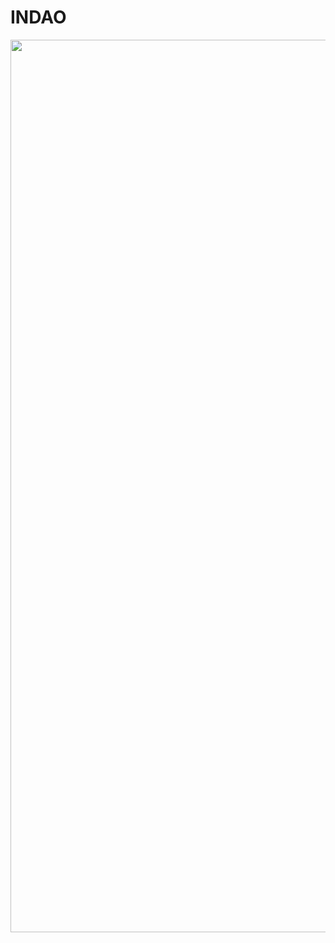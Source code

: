 # INDAO

<img width="1428" alt="" src="https://user-images.githubusercontent.com/19412160/156862338-a6d5aeff-3d93-4fce-8745-f324d286c0d5.png">
